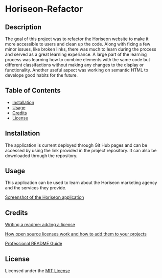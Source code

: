 # Horiseon-Refactor

## Description

The goal of this project was to refactor the Horiseon website to make it more accessible to users and clean up the code. Along with fixing a few minor issues, like broken links, there was much to learn during the process and served as a great learning experiance. A large part of the learning process was learning how to combine elements with the same code but different classifactions without making any changes to the display or functionality. Another useful aspect was working on semantic HTML to develope good habits for the future.

## Table of Contents

- [Installation](#installation)
- [Usage](#usage)
- [Credits](#credits)
- [License](#license)

## Installation

The application is current deployed through Git Hub pages and can be accessed by using the link provided in the project repository. It can also be downloaded through the repository.

## Usage

This application can be used to learn about the Horiseon marketing agency and the services they provide.
    
  [Screenshot of the Horiseon application](Horiseon-Refactor/assets/images/Horiseon.png)    

## Credits

[Writing a readme: adding a license](https://www.youtube.com/watch?v=gJZGLZSzP_I&t=113s)

[How open source licenses work and how to add them to your projects](https://www.freecodecamp.org/news/how-open-source-licenses-work-and-how-to-add-them-to-your-projects-34310c3cf94/)

[Professional README Guide](https://coding-boot-camp.github.io/full-stack/github/professional-readme-guide)



## License

Licensed under the [MIT License](LICENSE)


